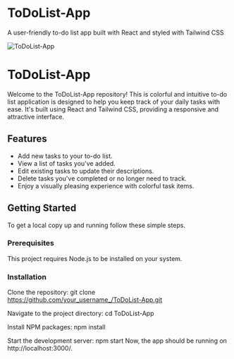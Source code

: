 # ToDoList-App
A user-friendly to-do list app built with React and styled with Tailwind CSS

![ToDoList-App](https://github.com/ratheesh123/ToDoList-App/assets/30384619/c7266d17-657a-463a-8d70-1335aba9c922)

# ToDoList-App

Welcome to the ToDoList-App repository! This is colorful and intuitive to-do list application is designed to help you keep track of your daily tasks with ease. It's built using React and Tailwind CSS, providing a responsive and attractive interface.

## Features

- Add new tasks to your to-do list.
- View a list of tasks you've added.
- Edit existing tasks to update their descriptions.
- Delete tasks you've completed or no longer need to track.
- Enjoy a visually pleasing experience with colorful task items.

## Getting Started

To get a local copy up and running follow these simple steps.

### Prerequisites

This project requires Node.js to be installed on your system.

### Installation

Clone the repository:
 git clone https://github.com/your_username_/ToDoList-App.git

Navigate to the project directory:
cd ToDoList-App

Install NPM packages:
npm install

Start the development server:
npm start
Now, the app should be running on http://localhost:3000/.

